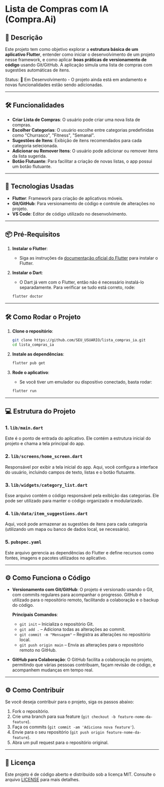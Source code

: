 # **Lista de Compras com IA (Compra.Ai)**

## **📄 Descrição**

Este projeto tem como objetivo explorar a **estrutura básica de um aplicativo Flutter**, entender como iniciar o desenvolvimento de um projeto nesse framework, e como aplicar **boas práticas de versionamento de código** usando Git/GitHub. A aplicação simula uma lista de compras com sugestões automáticas de itens.

Status: 🚧 Em Desenvolvimento - O projeto ainda está em andamento e novas funcionalidades estão sendo adicionadas.

---

## **🛠️ Funcionalidades**

- **Criar Lista de Compras**: O usuário pode criar uma nova lista de compras.
- **Escolher Categorias**: O usuário escolhe entre categorias predefinidas como "Churrasco", "Fitness", "Semanal".
- **Sugestões de Itens**: Exibição de itens recomendados para cada categoria selecionada.
- **Adicionar ou Remover Itens**: O usuário pode adicionar ou remover itens da lista sugerida.
- **Botão Flutuante**: Para facilitar a criação de novas listas, o app possui um botão flutuante.

---

## **🚀 Tecnologias Usadas**

- **Flutter**: Framework para criação de aplicativos móveis.
- **Git/GitHub**: Para versionamento de código e controle de alterações no projeto.
- **VS Code**: Editor de código utilizado no desenvolvimento.

---

## **📦 Pré-Requisitos**

1. **Instalar o Flutter**:
   - Siga as instruções da [documentação oficial do Flutter](https://flutter.dev/docs/get-started/install) para instalar o Flutter.

2. **Instalar o Dart**:
   - O Dart já vem com o Flutter, então não é necessário instalá-lo separadamente. Para verificar se tudo está correto, rode:
   ```sh
   flutter doctor
   ```

---

## **🛠️ Como Rodar o Projeto**

1. **Clone o repositório**:
   ```sh
   git clone https://github.com/SEU_USUARIO/lista_compras_ia.git
   cd lista_compras_ia
   ```

2. **Instale as dependências**:
   ```sh
   flutter pub get
   ```

3. **Rode o aplicativo**:
   - Se você tiver um emulador ou dispositivo conectado, basta rodar:
   ```sh
   flutter run
   ```

---

## **💻 Estrutura do Projeto**

### **1. `lib/main.dart`**
Este é o ponto de entrada do aplicativo. Ele contém a estrutura inicial do projeto e chama a tela principal do app.

### **2. `lib/screens/home_screen.dart`**
Responsável por exibir a tela inicial do app. Aqui, você configura a interface do usuário, incluindo campos de texto, listas e o botão flutuante.

### **3. `lib/widgets/category_list.dart`**
Esse arquivo contém o código responsável pela exibição das categorias. Ele pode ser utilizado para manter o código organizado e modularizado.

### **4. `lib/data/item_suggestions.dart`**
Aqui, você pode armazenar as sugestões de itens para cada categoria (utilizando um mapa ou banco de dados local, se necessário).

### **5. `pubspec.yaml`**
Este arquivo gerencia as dependências do Flutter e define recursos como fontes, imagens e pacotes utilizados no aplicativo.

---

## **⚙️ Como Funciona o Código**

- **Versionamento com Git/GitHub**: 
  O projeto é versionado usando o Git, com commits regulares para acompanhar o progresso. GitHub é utilizado para o repositório remoto, facilitando a colaboração e o backup do código.
  
  **Principais Comandos**:
  - `git init` – Inicializa o repositório Git.
  - `git add .` – Adiciona todas as alterações ao commit.
  - `git commit -m "Mensagem"` – Registra as alterações no repositório local.
  - `git push origin main` – Envia as alterações para o repositório remoto no GitHub.
  
- **GitHub para Colaboração**:
  O GitHub facilita a colaboração no projeto, permitindo que várias pessoas contribuam, façam revisão de código, e acompanhem mudanças em tempo real.

---

## **⚙️ Como Contribuir**

Se você deseja contribuir para o projeto, siga os passos abaixo:

1. Fork o repositório.
2. Crie uma branch para sua feature (`git checkout -b feature-nome-da-feature`).
3. Faça os commits (`git commit -am 'Adiciona nova feature'`).
4. Envie para o seu repositório (`git push origin feature-nome-da-feature`).
5. Abra um pull request para o repositório original.

---

## **📄 Licença**

Este projeto é de código aberto e distribuído sob a licença MIT. Consulte o arquivo [LICENSE](./LICENSE) para mais detalhes.